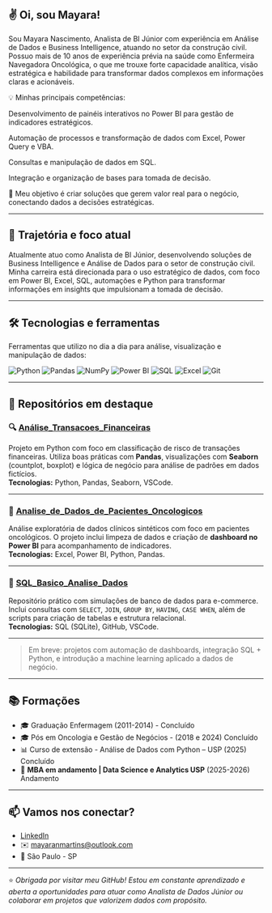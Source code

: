 ## ✌️ Oi, sou Mayara!
Sou Mayara Nascimento, Analista de BI Júnior com experiência em Análise de Dados e Business Intelligence, atuando no setor da construção civil.
Possuo mais de 10 anos de experiência prévia na saúde como Enfermeira Navegadora Oncológica, o que me trouxe forte capacidade analítica, visão estratégica e habilidade para transformar dados complexos em informações claras e acionáveis.

💡 Minhas principais competências:

Desenvolvimento de painéis interativos no Power BI para gestão de indicadores estratégicos.

Automação de processos e transformação de dados com Excel, Power Query e VBA.

Consultas e manipulação de dados em SQL.

Integração e organização de bases para tomada de decisão.

🎯 Meu objetivo é criar soluções que gerem valor real para o negócio, conectando dados a decisões estratégicas.


---

## 💼 Trajetória e foco atual

Atualmente atuo como Analista de BI Júnior, desenvolvendo soluções de Business Intelligence e Análise de Dados para o setor de construção civil.
Minha carreira está direcionada para o uso estratégico de dados, com foco em Power BI, Excel, SQL, automações e Python para transformar informações em insights que impulsionam a tomada de decisão.

---

## 🛠️ Tecnologias e ferramentas

Ferramentas que utilizo no dia a dia para análise, visualização e manipulação de dados:

![Python](https://img.shields.io/badge/Python-3776AB?style=for-the-badge&logo=python&logoColor=white)
![Pandas](https://img.shields.io/badge/Pandas-150458?style=for-the-badge&logo=pandas&logoColor=white)
![NumPy](https://img.shields.io/badge/Numpy-013243?style=for-the-badge&logo=numpy&logoColor=white)
![Power BI](https://img.shields.io/badge/Power%20BI-F2C811?style=for-the-badge&logo=powerbi&logoColor=black)
![SQL](https://img.shields.io/badge/SQL-336791?style=for-the-badge&logo=postgresql&logoColor=white)
![Excel](https://img.shields.io/badge/Microsoft%20Excel-217346?style=for-the-badge&logo=microsoftexcel&logoColor=white)
![Git](https://img.shields.io/badge/Git-F05032?style=for-the-badge&logo=git&logoColor=white)

---

## 📌 Repositórios em destaque

### 🔍 [Análise_Transacoes_Financeiras](https://github.com/mayaranm/analise-transacoes-financeiras)
Projeto em Python com foco em classificação de risco de transações financeiras. Utiliza boas práticas com **Pandas**, visualizações com **Seaborn** (countplot, boxplot) e lógica de negócio para análise de padrões em dados fictícios.  
**Tecnologias:** Python, Pandas, Seaborn, VSCode.

---

### 🧪 [Analise_de_Dados_de_Pacientes_Oncologicos](https://github.com/mayaranm/Analise_de_Dados_de_Pacientes_Oncologicos)
Análise exploratória de dados clínicos sintéticos com foco em pacientes oncológicos. O projeto inclui limpeza de dados e criação de **dashboard no Power BI** para acompanhamento de indicadores.  
**Tecnologias:** Excel, Power BI, Python, Pandas.

---

### 🧮 [SQL_Basico_Analise_Dados](https://github.com/mayaranm/sql_basico_analise_dados)
Repositório prático com simulações de banco de dados para e-commerce. Inclui consultas com `SELECT`, `JOIN`, `GROUP BY`, `HAVING`, `CASE WHEN`, além de scripts para criação de tabelas e estrutura relacional.  
**Tecnologias:** SQL (SQLite), GitHub, VSCode.

---

> Em breve: projetos com automação de dashboards, integração SQL + Python, e introdução a machine learning aplicado a dados de negócio.



---

## 📚 Formações

- 🎓 Graduação Enfermagem (2011-2014) - Concluído
- 🎓 Pós em Oncologia e Gestão de Negócios - (2018 e 2024) Concluído
- 📊 Curso de extensão -  Análise de Dados com Python – USP (2025)  Concluído
- 🧠 **MBA em andamento | Data Science e Analytics USP** (2025-2026) Andamento


---

## 📫 Vamos nos conectar?

- [LinkedIn](https://www.linkedin.com/in/mayaranmartins)
- ✉️ mayaranmartins@outlook.com
- 📍 São Paulo - SP

---

⭐ *Obrigada por visitar meu GitHub! Estou em constante aprendizado e aberta a oportunidades para atuar como Analista de Dados Júnior ou colaborar em projetos que valorizem dados com propósito.*

